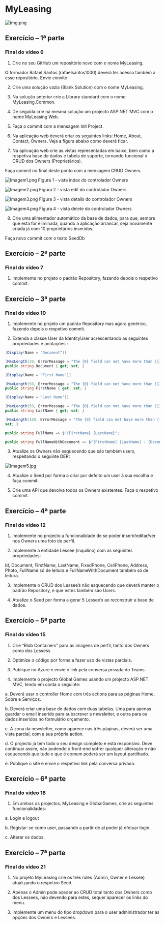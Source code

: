 # MyLeasing

![img.png](img.png)

## Exercício – 1ª parte

### Final do vídeo 6

1. Crie no seu GitHub um repositório novo com o nome MyLeasing.

O formador Rafael Santos (rafaelsantos1000) deverá ter acesso também a esse repositório. Envie convite

2. Crie uma solução vazia (Blank Solution) com o nome MyLeasing.

3. Na solução anterior crie a Library standard com o nome MyLeasing.Common.

4. De seguida crie na mesma solução um projecto ASP.NET MVC com o nome MyLeasing.Web.

5. Faça o commit com a mensagem Init Project.

6. Na aplicação web deverá criar os seguintes links: Home, About, Contact, Owners. Veja a figura abaixo como deverá
   ficar.

7. Na aplicação web crie as vistas representadas em baixo, bem como a respetiva base de dados e tabela de suporte,
   tornando funcional o CRUD dos Owners (Proprietários).

Faça commit no final deste ponto com a mensagem CRUD Owners.

![Imagem1.png](MyLeasing.Web/Docs/Imagens/Imagem1.png)
Figura 1 - vista index do controlador Owners

![Imagem2.png](MyLeasing.Web/Docs/Imagens/Imagem2.png)
Figura 2 - vista edit do controlador Owners

![Imagem3.png](MyLeasing.Web/Docs/Imagens/Imagem3.png)
Figura 3 - vista details do controlador Owners

![Imagem4.png](MyLeasing.Web/Docs/Imagens/Imagem4.png)
Figura 4 - vista delete do controlador Owners

8. Crie uma alimentador automático da base de dados, para que, sempre que esta for eliminada, quando a aplicação
   arrancar, seja novamente criada já com 10 proprietários inseridos.

Faça novo commit com o texto SeedDb

## Exercício – 2ª parte

### Final do vídeo 7

1. Implemente no projeto o padrão Repository, fazendo depois o respetivo commit.

## Exercício – 3ª parte

### Final do vídeo 10

1. Implemente no projeto um padrão Repository mas agora genérico, fazendo depois o respetivo commit.

2. Extenda a classe User da IdentityUser acrescentando as seguintes propriedades e anotações :

```csharp
[Display(Name = "Document")]

[MaxLength(20, ErrorMessage = "The {0} field can not have more than {1} characters.")] [Required(ErrorMessage = "The field {0} is mandatory.")]
public string Document { get; set; }

[Display(Name = "First Name")]

[MaxLength(50, ErrorMessage = "The {0} field can not have more than {1} characters.")] [Required(ErrorMessage = "The field {0} is mandatory.")]
public string FirstName { get; set; }

[Display(Name = "Last Name")]

[MaxLength(50, ErrorMessage = "The {0} field can not have more than {1} characters.")] [Required(ErrorMessage = "The field {0} is mandatory.")]
public string LastName { get; set; }

[MaxLength(100, ErrorMessage = "The {0} field can not have more than {1} characters.")] public string Address { get;
set; }

public string FullName => $"{FirstName} {LastName}";

public string FullNameWithDocument => $"{FirstName} {LastName} - {Document}";
```

3. Atualize os Owners não esquecendo que são também users, respeitando o seguinte DER:

![Imagem5.jpg](MyLeasing.Web/Docs/Imagens/Imagem5.jpg)

4. Atualize o Seed por forma a criar por defeito um user á sua escolha e faça commit.

5. Crie uma API que devolva todos os Owners existentes. Faça o respetivo commit.

## Exercício – 4ª parte

### Final do vídeo 12

1. Implemente no projecto a funcionalidade de se poder inserir/editar/ver nos Owners uma foto de perfil.

2. Implemente a entidade Lessee (inquilino) com as seguintes propriedades:

Id, Document, FirstName, LastName, FixedPhone, CellPhone, Address, Photo, FullName só de leitura e FullNameWithDocument
também só de leitura.

3. Implemente o CRUD dos Lessee’s não esquecendo que deverá manter o padrão Repository, e que estes também são Users.

4. Atualize o Seed por forma a gerar 5 Lessee’s ao reconstruir a base de dados.

## Exercício – 5ª parte

### Final do vídeo 15

1. Crie “Blob Containers” para as imagens de perfil, tanto dos Owners como dos Lessess.

2. Optimize o código por forma a fazer uso de vistas parciais.

3. Publique no Azure e envie o link pela conversa privada do Teams.

4. Implemente o projecto Global Games usando um projecto ASP.NET MVC, tendo em conta o seguinte:

a. Deverá usar o controller Home com três actions para as páginas Home, Sobre e Serviços.

b. Deverá criar uma base de dados com duas tabelas. Uma para apenas guardar o email inserido para subscrever a
newsletter, e outra para os dados inseridos no formulário orçamento.

c. A zona da newsletter, como aparece nas três páginas, deverá ser uma vista parcial, com a sua própria action.

d. O projecto já tem todo o seu design completo e está responsivo. Deve continuar assim, não podendo o front-end sofrer
qualquer alteração e não esquecendo que tudo o que é comum poderá ser um layout partilhado.

e. Publique o site e envie o respetivo link pela conversa privada.

## Exercício – 6ª parte

### Final do vídeo 18

1. Em ambos os projectos, MyLeasing e GlobalGames, crie as seguintes funcionalidades:

a. Login e logout

b. Registar-se como user, passando a partir de aí poder já efetuar login.

c. Alterar os dados.

## Exercício – 7ª parte

### Final do vídeo 21

1. No projeto MyLeasing crie os três roles (Admin, Owner e Lessee) atualizando o respetivo Seed.

2. Apenas o Admin pode aceder ao CRUD total tanto dos Owners como dos Lessees, não devendo para estes, sequer aparecer os links do menu.

3. Implemente um menu do tipo dropdown para o user administrador ter as opções dos Owners e Lessees.
